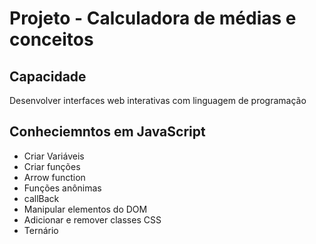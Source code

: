 # Projeto - Calculadora de médias e conceitos
## Capacidade
Desenvolver interfaces web interativas com linguagem de programação

## Conheciemntos em JavaScript
- Criar Variáveis
- Criar funções
- Arrow function
- Funções anônimas
- callBack
- Manipular elementos do DOM
- Adicionar e remover classes CSS
- Ternário